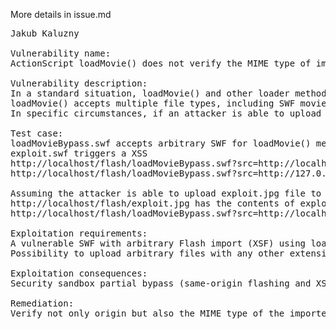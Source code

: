 More details in issue.md
<pre>
Jakub Kaluzny

Vulnerability name:
ActionScript loadMovie() does not verify the MIME type of imported files which leads to security sandbox partial bypass (same-origin flashing and XSS).

Vulnerability description:
In a standard situation, loadMovie() and other loader methods allow to import other SWF files from external websites but they are not able to bypass the security sandbox.
loadMovie() accepts multiple file types, including SWF movies, SWF sprites and images. However, it does not verify the mime-type and parses only the file content.
In specific circumstances, if an attacker is able to upload a SWF file with JPG extension to a server, which hosts a SWF vulnerable to loadMovie() same-origin flashing, he is able to bypass the security sandbox.

Test case:
loadMovieBypass.swf accepts arbitrary SWF for loadMovie() method in "src" parameter.
exploit.swf triggers a XSS
http://localhost/flash/loadMovieBypass.swf?src=http://localhost/flash/exploit.swf triggers XSS, as it is same-origin
http://localhost/flash/loadMovieBypass.swf?src=http://127.0.0.1/flash/exploit.swf does not trigger XSS as it is cross-origin

Assuming the attacker is able to upload exploit.jpg file to the server which hosts the vulnerable SWF:
http://localhost/flash/exploit.jpg has the contents of exploit.swf but it is transferred with image/jpeg MIME-type
http://localhost/flash/loadMovieBypass.swf?src=http://localhost/flash/exploit.jpg triggers XSS

Exploitation requirements:
A vulnerable SWF with arbitrary Flash import (XSF) using loadMovie() or other import functions
Possibility to upload arbitrary files with any other extension than .swf (e.g. .jpg).

Exploitation consequences:
Security sandbox partial bypass (same-origin flashing and XSS).

Remediation:
Verify not only origin but also the MIME type of the imported flash files in loadMovie() and other loading methods.

</pre>
